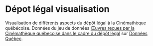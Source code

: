 # Dépot légal visualisation

Visualisation de différents aspects du dépôt légal à la Cinémathèque québécoise. Données du jeu de données [Œuvres reçues par la Cinémathèque québecoise dans le cadre du dépôt légal](https://www.donneesquebec.ca/recherche/dataset/oeuvres-recues-par-la-cinematheque-quebecoise-dans-le-cadre-du-depot-legal) sur [Données Québec](https://www.donneesquebec.ca/).
